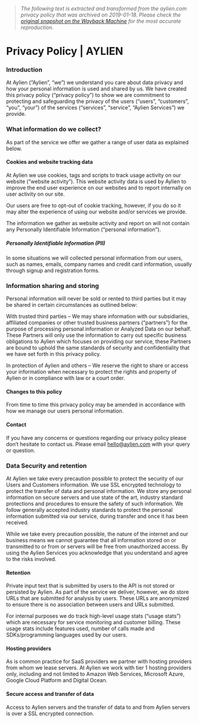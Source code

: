 > *The following text is extracted and transformed from the aylien.com privacy policy that was archived on 2019-01-18. Please check the [original snapshot on the Wayback Machine](https://web.archive.org/web/20190118015241id_/https%3A//aylien.com/privacy) for the most accurate reproduction.*

# Privacy Policy | AYLIEN

### Introduction

At Aylien (“Aylien”, “we”) we understand you care about data privacy and how your personal information is used and shared by us. We have created this privacy policy (“privacy policy”) to show we are commitment to protecting and safeguarding the privacy of the users (“users”, “customers”, “you”, “your”) of the services (“services”, “service”, “Aylien Services”) we provide.

### What information do we collect?

As part of the service we offer we gather a range of user data as explained below.

#### **Cookies and website tracking data**

At Aylien we use cookies, tags and scripts to track usage activity on our website (“website activity”). This website activity data is used by Aylien to improve the end user experience on our websites and to report internally on user activity on our site.

Our users are free to opt-out of cookie tracking, however, if you do so it may alter the experience of using our website and/or services we provide.

The information we gather as website activity and report on will not contain any Personally Identifiable Information (“personal information”).

##### **Personally Identifiable Information (PII)**

In some situations we will collected personal information from our users, such as names, emails, company names and credit card information, usually through signup and registration forms.

### Information sharing and storing

Personal information will never be sold or rented to third parties but it may be shared in certain circumstances as outlined below:

With trusted third parties – We may share information with our subsidiaries, affiliated companies or other trusted business partners (“partners”) for the purpose of processing personal information or Analyzed Data on our behalf. These Partners will only use the information to carry out specific business obligations to Aylien which focuses on providing our service, these Partners are bound to uphold the same standards of security and confidentiality that we have set forth in this privacy policy.

In protection of Aylien and others – We reserve the right to share or access your information when necessary to protect the rights and property of Aylien or in compliance with law or a court order.

#### **Changes to this policy**

From time to time this privacy policy may be amended in accordance with how we manage our users personal information.

#### **Contact**

If you have any concerns or questions regarding our privacy policy please don’t hesitate to contact us. Please email [hello@aylien.com](mailto:hello@aylien.com) with your query or question.

### Data Security and retention

At Aylien we take every precaution possible to protect the security of our Users and Customers information. We use SSL encrypted technology to protect the transfer of data and personal information. We store any personal information on secure servers and use state of the art, industry standard protections and procedures to ensure the safety of such information. We follow generally accepted industry standards to protect the personal information submitted via our service, during transfer and once it has been received.

While we take every precaution possible, the nature of the internet and our business means we cannot guarantee that all information stored on or transmitted to or from or servers will be free from unauthorized access. By using the Aylien Services you acknowledge that you understand and agree to the risks involved.

#### **Retention**

Private input text that is submitted by users to the API is not stored or persisted by Aylien. As part of the service we deliver, however, we do store URLs that are submitted for analysis by users. These URLs are anonymized to ensure there is no association between users and URLs submitted.

For internal purposes we do track high-level usage stats (“usage stats”) which are necessary for service monitoring and customer billing. These usage stats include features used, number of calls made and SDKs/programming languages used by our users.

#### **Hosting providers**

As is common practice for SaaS providers we partner with hosting providers from whom we lease servers. At Aylien we work with tier 1 hosting providers only, including and not limited to Amazon Web Services, Microsoft Azure, Google Cloud Platform and Digital Ocean.

#### **Secure access and transfer of data**

Access to Aylien servers and the transfer of data to and from Aylien servers is over a SSL encrypted connection.

